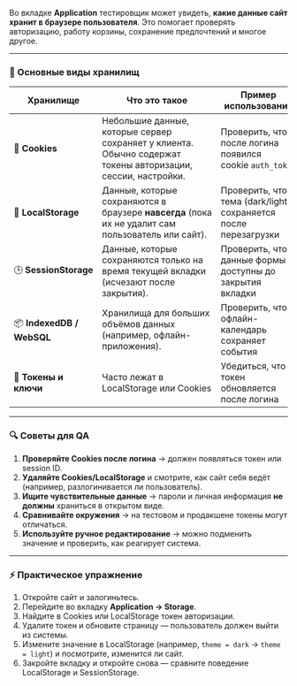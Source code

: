 Во вкладке **Application** тестировщик может увидеть, **какие данные сайт хранит в браузере пользователя**. Это помогает проверять авторизацию, работу корзины, сохранение предпочтений и многое другое.

---

### 🔹 Основные виды хранилищ

|Хранилище|Что это такое|Пример использования|
|---|---|---|
|🍪 **Cookies**|Небольшие данные, которые сервер сохраняет у клиента. Обычно содержат токены авторизации, сессии, настройки.|Проверить, что после логина появился cookie `auth_token`|
|💾 **LocalStorage**|Данные, которые сохраняются в браузере **навсегда** (пока их не удалит сам пользователь или сайт).|Проверить, что тема (dark/light) сохраняется после перезагрузки|
|🕒 **SessionStorage**|Данные, которые сохраняются только на время текущей вкладки (исчезают после закрытия).|Проверить, что данные формы доступны до закрытия вкладки|
|📦 **IndexedDB / WebSQL**|Хранилища для больших объёмов данных (например, офлайн-приложения).|Проверить, что офлайн-календарь сохраняет события|
|🔑 **Токены и ключи**|Часто лежат в LocalStorage или Cookies|Убедиться, что токен обновляется после логина|

---

### 🔍 Советы для QA

1. **Проверяйте Cookies после логина** → должен появляться токен или session ID.
2. **Удаляйте Cookies/LocalStorage** и смотрите, как сайт себя ведёт (например, разлогинивается ли пользователь).
3. **Ищите чувствительные данные** → пароли и личная информация **не должны** храниться в открытом виде.
4. **Сравнивайте окружения** → на тестовом и продакшене токены могут отличаться.
5. **Используйте ручное редактирование** → можно подменить значение и проверить, как реагирует система.

---

### ⚡ Практическое упражнение

1. Откройте сайт и залогиньтесь.
2. Перейдите во вкладку **Application → Storage**.
3. Найдите в Cookies или LocalStorage токен авторизации.
4. Удалите токен и обновите страницу — пользователь должен выйти из системы.
5. Измените значение в LocalStorage (например, `theme = dark` → `theme = light`) и посмотрите, изменится ли сайт.
6. Закройте вкладку и откройте снова — сравните поведение LocalStorage и SessionStorage.